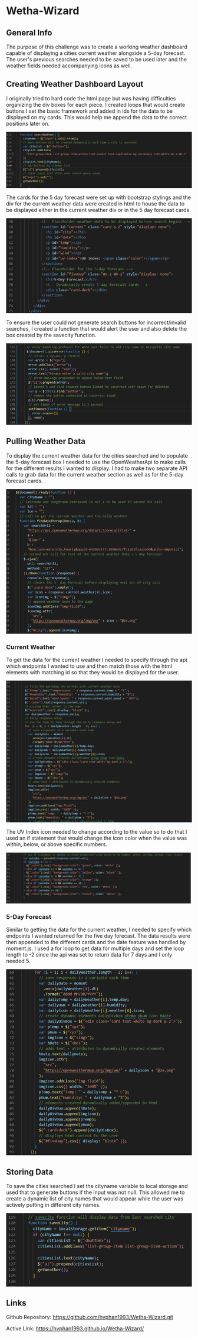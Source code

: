 # Wetha-Wizard

## General Info
The purpose of this challenge was to create a working weather dashboard capable of displaying a cities current weather alongside a 5-day forecast. The user's previous searches needed to be saved to be used later and the weather fields needed accompanying icons as well.

## Creating Weather Dashboard Layout
I originally tried to hard code the html page but was having difficulties organizing the div boxes for each piece. I created loops that would create buttons  I set the basic framework and added in ids for the data to be displayed on my cards. This would help me append the data to the correct positions later on.

![setting up submit button to create buttons for searched cities](./Assets/images/searchbuttoncreatebuttons.png)

The cards for the 5 day forecast were set up with bootstrap stylings and the div for the current weather data were created in html to house the data to be displayed either in the current weather div or in the 5 day forecast cards.

![setting up the html to have divs for current weather values and 5 day forecast cards](./Assets/images/htmlforcurrentandforecast.png)

To ensure the user could not generate search buttons for incorrect/invalid searches, I created a function that would alert the user and also delete the box created by the savecity function.

![function to handle incorrect or invalid searches](./Assets/images/errorfeaturehandleincorrectsearch.png)

## Pulling Weather Data
To display the current weather data for the cities searched and to populate the 5-day forecast box I needed to use the OpenWeatherApi to make calls for the different results I wanted to display. I had to make two separate API calls to grab data for the current weather section as well as for the 5-day forecast cards. 

![setting up api calls](./Assets/images/apicallsgeneral.png)

### Current Weather
To get the data for the current weather I needed to specify through the api which endpoints I wanted to use and then match those with the html elements with matching id so that they would be displayed for the user.

![setting up current weather display](./Assets/images/matchingidcurrentweather.png)

The UV Index icon needed to change according to the value so to do that I used an if statement that would change the icon color when the value was within, below, or above specific numbers.

![setting up UV Index icon color change](./Assets/images/UVindex.png)

### 5-Day Forecast
Similar to getting the data for the current weather, I needed to specify which endpoints I wanted returned for the five day forecast. The data results were then appended to the different cards and the date feature was handled by moment.js. I used a for loop to get data for multiple days and set the loop length to -2 since the api was set to return data for 7 days and I only needed 5.



![using api to get data for current weather and forecast cards based on 7 day forecast](./Assets/images/gettingdataforcurrentandfiveforecast.png)


## Storing Data
To save the cities searched I set the cityname variable to local storage and used that to generate buttons if the input was not null. This allowed me to create a dynamic list of city names that would appear while the user was actively putting in different city names.

![saving searched city names to local storage and displaying them as buttons](./Assets/images/savecitynames.png)

## Links

Github Repository: https://github.com/hvphan1993/Wetha-Wizard.git

Active Link: https://hvphan1993.github.io/Wetha-Wizard/